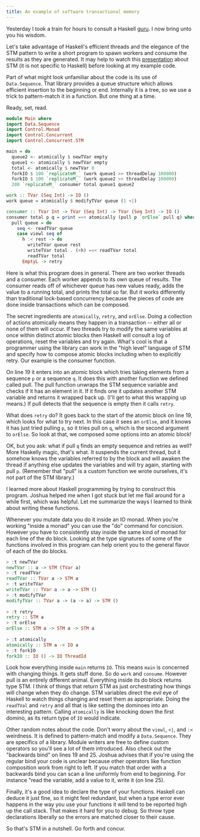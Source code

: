 ```yaml
---
title: An example of software transactional memory
---
```


Yesterday I took a train for hours to consult a Haskell
[guru](https://github.com/sciolizer). I now bring unto you his
wisdom.

Let's take advantage of Haskell's efficient threads and the elegance
of the STM pattern to write a short program to spawn workers and
consume the results as they are generated. It may help to watch
this
[presentation](http://blip.tv/oreilly-open-source-convention/oscon-2007-simon-peyton-jones-322473)
about STM (it is not specific to Haskell) before looking at my
example code.

Part of what might look unfamiliar about the code is its use of
`Data.Sequence`. That library provides a queue structure which
allows efficient insertion to the beginning or end. Internally it
is a tree, so we use a trick to pattern-match it in a function. But
one thing at a time.

Ready, set, read.

```haskell
module Main where
import Data.Sequence
import Control.Monad
import Control.Concurrent
import Control.Concurrent.STM

main = do
  queue2 <- atomically $ newTVar empty
  queue1 <- atomically $ newTVar empty
  total <- atomically $ newTVar 0
  forkIO $ 100 `replicateM_` (work queue1 >> threadDelay 100000)
  forkIO $ 100 `replicateM_` (work queue2 >> threadDelay 100000)
  200 `replicateM_` consumer total queue1 queue2

work :: TVar (Seq Int) -> IO ()
work queue = atomically $ modifyTVar queue (1 <|)

consumer :: TVar Int -> TVar (Seq Int) -> TVar (Seq Int) -> IO ()
consumer total p q = print =<< atomically (pull p `orElse` pull q) where
  pull queue = do
    seq <- readTVar queue
    case viewl seq of
      h :< rest -> do
        writeTVar queue rest
        writeTVar total . (+h) =<< readTVar total
        readTVar total
      EmptyL -> retry
```

Here is what this program does in general. There are two worker
threads and a consumer. Each worker appends to its own queue of
results. The consumer reads off of whichever queue has new values
ready, adds the value to a running total, and prints the total so
far. But it works differently than traditional lock-based concurrency
because the pieces of code are done inside transactions which can
be composed.

The secret ingredients are `atomically`, `retry`, and `orElse`.
Doing a collection of actions atomically means they happen in a
transaction -- either all or none of them will occur. If two threads
try to modify the same variables at once within distinct atomic
blocks then Haskell will consult a log of operations, reset the
variables and try again. What's cool is that a programmer using the
library can work in the "high level" language of STM and specify
how to compose atomic blocks including when to explicitly retry.
Our example is the consumer function.

On line 19 it enters into an atomic block which tries taking elements
from a sequence `p` or a sequence `q`. It does this with another
function we defined called pull. The pull function unwraps the STM
sequence variable and checks if it has an element in it. If it finds
one it updates another STM variable and returns it wrapped back up.
(I'll get to what this wrapping up means.) If pull detects that the
sequence is empty then it calls `retry`.

What does `retry` do? It goes back to the start of the atomic block
on line 19, which looks for what to try next. In this case it sees
an `orElse`, and it knows it has just tried pulling `p`, so it tries
pull on `q`, which is the second argument to `orElse`. So look at
that, we composed some options into an atomic block!

OK, but you ask: what if pull `q` finds an empty sequence and retries
as well? More Haskelly magic, that's what. It suspends the current
thread, but it somehow knows the variables referred to by the block
and will awaken the thread if anything else updates the variables
and will try again, starting with pull `p`. (Remember that "pull"
is a custom function we wrote ourselves, it's not part of the STM
library.)

I learned more about Haskell programming by trying to construct
this program. Joshua helped me when I got stuck but let me flail
around for a while first, which was helpful. Let me summarize the
ways I learned to think about writing these functions.

Whenever you mutate data you do it inside an IO monad. When you're
working "inside a monad" you can use the "do" command for concision.
However you have to consistently stay inside the same kind of monad
for each line of the do block. Looking at the type signatures of
some of the functions involved in this program can help orient you
to the general flavor of each of the do blocks.

```haskell
> :t newTVar
newTVar :: a -> STM (TVar a)
> :t readTVar
readTVar :: TVar a -> STM a
> :t writeTVar
writeTVar :: TVar a -> a -> STM ()
> :t modifyTVar
modifyTVar :: TVar a -> (a -> a) -> STM ()
 
> :t retry
retry :: STM a
> :t orElse
orElse :: STM a -> STM a -> STM a
 
> :t atomically
atomically :: STM a -> IO a
> :t forkIO
forkIO :: IO () -> IO ThreadId
```

Look how everything inside `main` returns `IO`. This means `main`
is concerned with changing things. It gets stuff done. So do `work`
and `consume`. However pull is an entirely different animal.
Everything inside its do block returns type STM. I think of things
that return STM as just orchestrating how things will change when
they do change. STM variables direct the evil eye of Haskell to
watch things changing and reset them as appropriate. Doing the
`readTVal` and `retry` and all that is like setting the dominoes
into an interesting pattern. Calling `atomically` is like knocking
down the first domino, as its return type of `IO` would indicate.

Other random notes about the code. Don't worry about the `viewl`,
`<|`, and `:<` weirdness. It is defined to pattern-match and modify
a `Data.Sequence`. They are specifics of a library. Module writers
are free to define custom operators so you'll see a lot of them
introduced. Also check out the "backwards bind" on lines 19 and 25.
Joshua advises that if you're using the regular bind your code is
unclear because other operators like function composition work from
right to left. If you match that order with a backwards bind you
can scan a line uniformly from end to beginning. For instance "read
the variable, add a value to it, write it (on line 25).

Finally, it's a good idea to declare the type of your functions.
Haskell can deduce it just fine, so it might feel redundant, but
when a type error ever happens in the way you use your functions
it will tend to be reported high up the call stack. That makes it
hard for you to debug. So throw type declarations liberally so the
errors are matched closer to their cause.

So that's STM in a nutshell. Go forth and concur.
